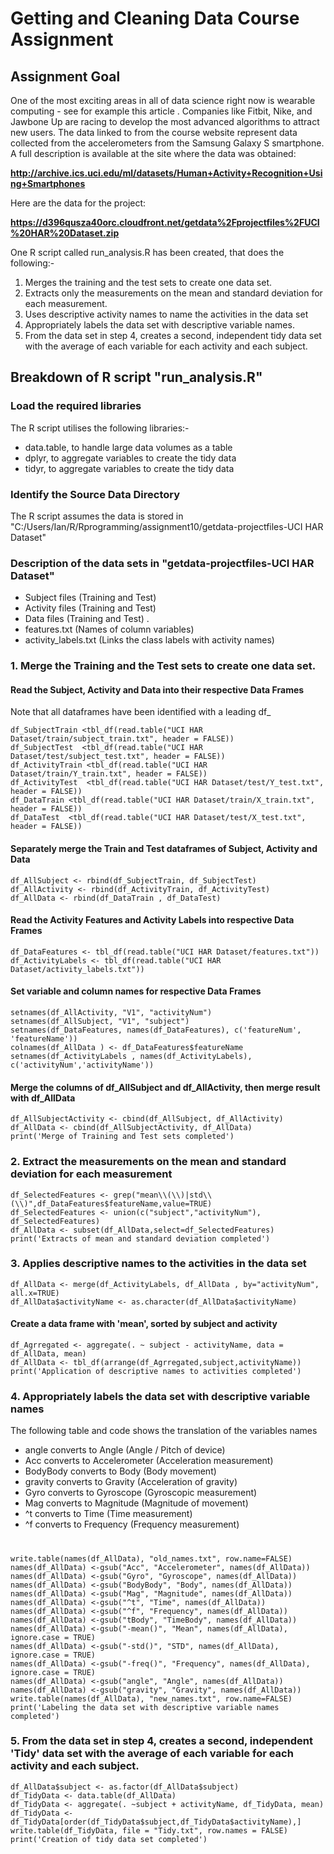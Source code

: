# Getting and Cleaning Data Course Assignment #

## Assignment Goal ##
One of the most exciting areas in all of data science right now is wearable computing - see for example this article . Companies like Fitbit, Nike, and Jawbone Up are racing to develop the most advanced algorithms to attract new users. The data linked to from the course website represent data collected from the accelerometers from the Samsung Galaxy S smartphone. A full description is available at the site where the data was obtained:

**http://archive.ics.uci.edu/ml/datasets/Human+Activity+Recognition+Using+Smartphones**

Here are the data for the project:

**https://d396qusza40orc.cloudfront.net/getdata%2Fprojectfiles%2FUCI%20HAR%20Dataset.zip**

One R script called run_analysis.R has been created, that does the following:-

1. Merges the training and the test sets to create one data set.
1. Extracts only the measurements on the mean and standard deviation for each measurement.
1. Uses descriptive activity names to name the activities in the data set
1. Appropriately labels the data set with descriptive variable names.
1. From the data set in step 4, creates a second, independent tidy data set with the average of each variable for each activity and each subject.

## Breakdown of R script "run_analysis.R" ##

### Load the required libraries ###
The R script utilises the following libraries:-

- data.table, to handle large data volumes as a table
- dplyr, to aggregate variables to create the tidy data
- tidyr, to aggregate variables to create the tidy data

### Identify the Source Data Directory ###
The R script assumes the data is stored in "C:/Users/Ian/R/Rprogramming/assignment10/getdata-projectfiles-UCI HAR Dataset"

### Description of the data sets in "getdata-projectfiles-UCI HAR Dataset" ###

- Subject files (Training and Test)		
- Activity files (Training and Test) 	
- Data files (Training and Test)		.
- features.txt (Names of column variables)
- activity_labels.txt (Links the class labels with activity names) 

### 1.	Merge the Training and the Test sets to create one data set. ###
#### Read the Subject, Activity and Data into their respective Data Frames ####

Note that all dataframes have been identified with a leading df_
 
    df_SubjectTrain <tbl_df(read.table("UCI HAR Dataset/train/subject_train.txt", header = FALSE))
    df_SubjectTest  <tbl_df(read.table("UCI HAR Dataset/test/subject_test.txt", header = FALSE))
    df_ActivityTrain <tbl_df(read.table("UCI HAR Dataset/train/Y_train.txt", header = FALSE))
    df_ActivityTest  <tbl_df(read.table("UCI HAR Dataset/test/Y_test.txt", header = FALSE))
    df_DataTrain <tbl_df(read.table("UCI HAR Dataset/train/X_train.txt", header = FALSE))
    df_DataTest  <tbl_df(read.table("UCI HAR Dataset/test/X_test.txt", header = FALSE))

#### Separately merge the Train and Test dataframes of Subject, Activity and Data #### 
    df_AllSubject <- rbind(df_SubjectTrain, df_SubjectTest)
    df_AllActivity <- rbind(df_ActivityTrain, df_ActivityTest)
    df_AllData <- rbind(df_DataTrain , df_DataTest)

#### Read the Activity Features and Activity Labels into respective Data Frames ####
    df_DataFeatures <- tbl_df(read.table("UCI HAR Dataset/features.txt"))
    df_ActivityLabels <- tbl_df(read.table("UCI HAR Dataset/activity_labels.txt"))

#### Set variable and column names for respective Data Frames ####
    setnames(df_AllActivity, "V1", "activityNum")
    setnames(df_AllSubject, "V1", "subject")
    setnames(df_DataFeatures, names(df_DataFeatures), c('featureNum', 'featureName'))
    colnames(df_AllData ) <- df_DataFeatures$featureName
    setnames(df_ActivityLabels , names(df_ActivityLabels), c('activityNum','activityName'))

#### Merge the columns of df_AllSubject and df_AllActivity, then merge result with df_AllData ####
	df_AllSubjectActivity <- cbind(df_AllSubject, df_AllActivity)
	df_AllData <- cbind(df_AllSubjectActivity, df_AllData)
	print('Merge of Training and Test sets completed')

### 2.	Extract the measurements on the mean and standard deviation for each measurement ###
	df_SelectedFeatures <- grep("mean\\(\\)|std\\(\\)",df_DataFeatures$featureName,value=TRUE)
	df_SelectedFeatures <- union(c("subject","activityNum"), df_SelectedFeatures)
	df_AllData <- subset(df_AllData,select=df_SelectedFeatures)
	print('Extracts of mean and standard deviation completed')

### 3.	Applies descriptive names to the activities in the data set ###
	df_AllData <- merge(df_ActivityLabels, df_AllData , by="activityNum", all.x=TRUE)
	df_AllData$activityName <- as.character(df_AllData$activityName)

#### Create a data frame with 'mean', sorted by subject and activity ####
	df_Agrregated <- aggregate(. ~ subject - activityName, data = df_AllData, mean) 
	df_AllData <- tbl_df(arrange(df_Agrregated,subject,activityName))
	print('Application of descriptive names to activities completed')
	
### 4.	Appropriately labels the data set with descriptive variable names ###
The following table and code shows the translation of the variables names

- angle converts to Angle (Angle / Pitch of device)
- Acc converts to Accelerometer (Acceleration measurement)
- BodyBody converts to Body (Body movement)
- gravity converts to Gravity (Acceleration of gravity)
- Gyro converts to Gyroscope (Gyroscopic measurement)
- Mag converts to Magnitude (Magnitude of movement)
- ^t converts to Time (Time measurement)
- ^f converts to Frequency (Frequency measurement) 

# #

    write.table(names(df_AllData), "old_names.txt", row.name=FALSE)
    names(df_AllData) <-gsub("Acc", "Accelerometer", names(df_AllData))
    names(df_AllData) <-gsub("Gyro", "Gyroscope", names(df_AllData))
    names(df_AllData) <-gsub("BodyBody", "Body", names(df_AllData))
    names(df_AllData) <-gsub("Mag", "Magnitude", names(df_AllData))
    names(df_AllData) <-gsub("^t", "Time", names(df_AllData))
    names(df_AllData) <-gsub("^f", "Frequency", names(df_AllData))
    names(df_AllData) <-gsub("tBody", "TimeBody", names(df_AllData))
    names(df_AllData) <-gsub("-mean()", "Mean", names(df_AllData), ignore.case = TRUE)
    names(df_AllData) <-gsub("-std()", "STD", names(df_AllData), ignore.case = TRUE)
    names(df_AllData) <-gsub("-freq()", "Frequency", names(df_AllData), ignore.case = TRUE)
    names(df_AllData) <-gsub("angle", "Angle", names(df_AllData))
    names(df_AllData) <-gsub("gravity", "Gravity", names(df_AllData))
    write.table(names(df_AllData), "new_names.txt", row.name=FALSE)
    print('Labeling the data set with descriptive variable names completed')

### 5.	From the data set in step 4, creates a second, independent 'Tidy' data set with the average of each variable for each activity and each subject. ###
	df_AllData$subject <- as.factor(df_AllData$subject)
	df_TidyData <- data.table(df_AllData)
	df_TidyData <- aggregate(. ~subject + activityName, df_TidyData, mean)
	df_TidyData <- df_TidyData[order(df_TidyData$subject,df_TidyData$activityName),]
	write.table(df_TidyData, file = "Tidy.txt", row.names = FALSE)
	print('Creation of tidy data set completed')



